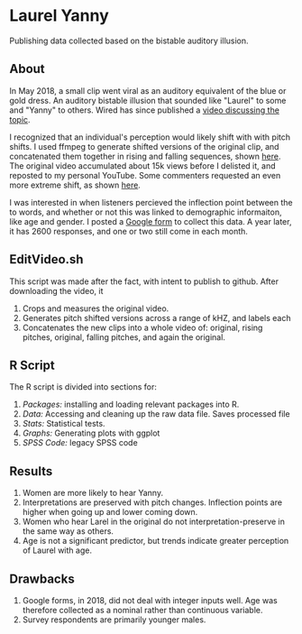 # Laurel Yanny
Publishing data collected based on the bistable auditory illusion.


## About

In May 2018, a small clip went viral as an auditory equivalent of the blue or gold dress. An auditory bistable illusion that sounded like "Laurel" to some and "Yanny" to others. Wired has since published a [video discussing the topic](https://www.youtube.com/watch?v=3km896XZ-J0).

I recognized that an individual's perception would likely shift with with pitch shifts. I used ffmpeg to generate shifted versions of the original clip, and concatenated them together in rising and falling sequences, shown [here](https://youtu.be/oaMTXfAZzpE). The original video accumulated about 15k views before I delisted it, and reposted to my personal YouTube. Some commenters requested an even more extreme shift, as shown [here](https://youtu.be/Nu4Ax459hoU).

I was interested in when listeners percieved the inflection point between the to words, and whether or not this was linked to demographic informaiton, like age and gender. I posted a [Google form](https://docs.google.com/forms/d/e/1FAIpQLSczFWvoVw_nSRrVZVHnJxplkTFGHJnICps6NLE3z3iz-Cp-NA/viewform?usp=sf_link) to collect this data. A year later, it has 2600 responses, and one or two still come in each month. 

## EditVideo.sh

This script was made after the fact, with intent to publish to github. After downloading the video, it
1. Crops and measures the original video.
2. Generates pitch shifted versions across a range of kHZ, and labels each
3. Concatenates the new clips into a whole video of: original, rising pitches, original, falling pitches, and again the original.

## R Script

The R script is divided into sections for:
1) *Packages:* installing and loading relevant packages into R.
2) *Data:* Accessing and cleaning up the raw data file. Saves processed file
3) *Stats:* Statistical tests.
4) *Graphs:* Generating plots with ggplot
5) *SPSS Code:* legacy SPSS code

## Results

1. Women are more likely to hear Yanny.
2. Interpretations are preserved with pitch changes. Inflection points are higher when going up and lower coming down.
3. Women who hear Larel in the original do not interpretation-preserve in the same way as others.
4. Age is not a significant predictor, but trends indicate greater perception of Laurel with age.

## Drawbacks

1. Google forms, in 2018, did not deal with integer inputs well. Age was therefore collected as a nominal rather than continuous variable.
2. Survey respondents are primarily younger males.

